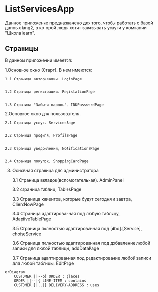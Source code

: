 # ListServicesApp
Данное приложение предназначено для того, чтобы работать с базой данных lang2, в которой люди хотят заказывать услуги у компании "Школа learn". 

## Страницы
В данном приложении имеется:

 1.Основное окно (Старт). В нем имеются:
 
 
    1.1 Страница авторизации. LoginPage
    
    
    1.2 Страница регистрации. RegistationPage
    
    
    1.3 Страница "Забыли пароль", IDKPasswordPage
    
 2.Основное окно для пользователя.
 
 
    2.1 Страница услуг. ServicesPage
    
    
    2.2 Страница профиля, ProfilePage
    
    
    2.3 Страница уведомлений, NotificationsPage
    
    
    2.4 Страница покупок, ShoppingCardPage
    
 3. Основная страница для администратора
 
 
 
    3.1 Страница вкладок(вспомогательная). AdminPanel
    
    
    
    3.2 страница таблиц, TablesPage
    
    
    
    3.3 Страница клиентов, которые будут сегодня и завтра, ClientNowPage
    
    
    
    3.4 Страница адаптированная под любую таблицу, AdaptiveTablePage
    
    
    
    3.5 Страница полностью адаптированная под [dbo].[Service], choiseService
    
    
    
    3.6 Страница полностью адаптированная под добавление любой записи для любой таблицы, addDataPage
    
    
    
    3.7 Страница адаптированная под редактирование любой записи для любой таблицы, EditPage
```mermaid
erDiagram
    CUSTOMER ||--o{ ORDER : places
    ORDER ||--|{ LINE-ITEM : contains
    CUSTOMER }|..|{ DELIVERY-ADDRESS : uses
```

